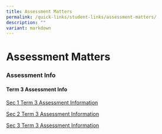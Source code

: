 ```yaml
---
title: Assessment Matters
permalink: /quick-links/student-links/assessment-matters/
description: ""
variant: markdown
---
```

Assessment Matters
============

### Assessment Info

#### Term 3 Assessment Info

[Sec 1 Term 3 Assessment Information](/files/Sec_1_Term_3_Assessment_Information.pdf)

[Sec 2 Term 3 Assessment Information](/files/Sec_2_Term_3_Assessment_Information.pdf)

[Sec 3 Term 3 Assessment Information](/files/Sec_3_Term_3_Assessment_Information.pdf)
